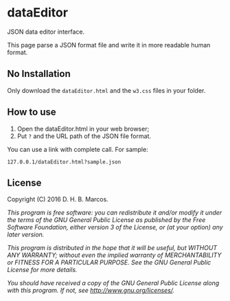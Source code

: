 # dataEditor
JSON data editor interface.

This page parse a JSON format file and write it in more readable human format.

## No Installation

Only download the `dataEditor.html` and the `w3.css` files in your folder.

## How to use

1. Open the dataEditor.html in your web browser;
1. Put `?` and the URL path of the JSON file format.

You can use a link with complete call. For sample:

    127.0.0.1/dataEditor.html?sample.json
 
## License

Copyright (C) 2016  D. H. B. Marcos.

_This program is free software: you can redistribute it and/or modify_
_it under the terms of the GNU General Public License as published by_
_the Free Software Foundation, either version 3 of the License, or_
_(at your option) any later version._

_This program is distributed in the hope that it will be useful,_
_but WITHOUT ANY WARRANTY; without even the implied warranty of_
_MERCHANTABILITY or FITNESS FOR A PARTICULAR PURPOSE.  See the_
_GNU General Public License for more details._

_You should have received a copy of the GNU General Public License_
_along with this program.  If not, see http://www.gnu.org/licenses/._
